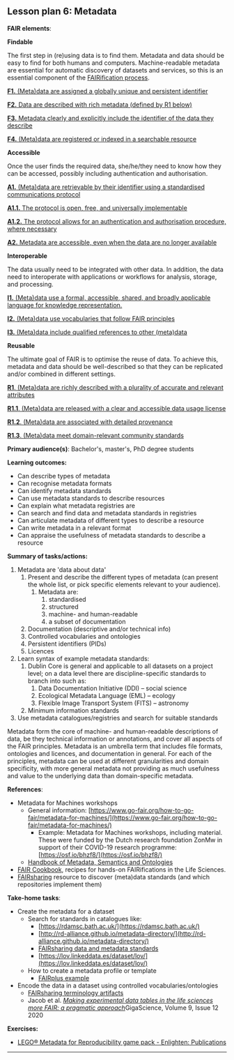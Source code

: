 ## Lesson plan 6: Metadata

**FAIR elements**:

**Findable**

The first step in (re)using data is to find them. Metadata and data should be easy to find for both humans and computers. Machine-readable metadata are essential for automatic discovery of datasets and services, so this is an essential component of the [FAIRification process](https://www.go-fair.org/fair-principles/fairification-process/).

[**F1.** (Meta)data are assigned a globally unique and persistent identifier](https://www.go-fair.org/fair-principles/fair-data-principles-explained/f1-meta-data-assigned-globally-unique-persistent-identifiers/)

[**F2.** Data are described with rich metadata (defined by R1 below)](https://www.go-fair.org/fair-principles/fair-data-principles-explained/f2-data-described-rich-metadata/)

[**F3.** Metadata clearly and explicitly include the identifier of the data they describe](https://www.go-fair.org/fair-principles/f3-metadata-clearly-explicitly-include-identifier-data-describe/)

[**F4.** (Meta)data are registered or indexed in a searchable resource](https://www.go-fair.org/fair-principles/f4-metadata-registered-indexed-searchable-resource/)

**Accessible**

Once the user finds the required data, she/he/they need to know how they can be accessed, possibly including authentication and authorisation.

[**A1.** (Meta)data are retrievable by their identifier using a standardised communications protocol](https://www.go-fair.org/fair-principles/542-2/)

[**A1.1.** The protocol is open, free, and universally implementable](https://www.go-fair.org/fair-principles/a1-1-protocol-open-free-universally-implementable/)

[**A1.2.** The protocol allows for an authentication and authorisation procedure, where necessary](https://www.go-fair.org/fair-principles/a1-2-protocol-allows-authentication-authorisation-required/)

[**A2.** Metadata are accessible, even when the data are no longer available](https://www.go-fair.org/fair-principles/a2-metadata-accessible-even-data-no-longer-available/)

**Interoperable**

The data usually need to be integrated with other data. In addition, the data need to interoperate with applications or workflows for analysis, storage, and processing.

[**I1.** (Meta)data use a formal, accessible, shared, and broadly applicable language for knowledge representation.](https://www.go-fair.org/fair-principles/i1-metadata-use-formal-accessible-shared-broadly-applicable-language-knowledge-representation/)

[**I2.** (Meta)data use vocabularies that follow FAIR principles](https://www.go-fair.org/fair-principles/i2-metadata-use-vocabularies-follow-fair-principles/)

[**I3.** (Meta)data include qualified references to other (meta)data](https://www.go-fair.org/fair-principles/i3-metadata-include-qualified-references-metadata/)

**Reusable**

The ultimate goal of FAIR is to optimise the reuse of data. To achieve this, metadata and data should be well-described so that they can be replicated and/or combined in different settings.

[**R1**](https://www.go-fair.org/fair-principles/r1-metadata-richly-described-plurality-accurate-relevant-attributes/)[. (Meta)data are richly described with a plurality of accurate and relevant attributes](https://www.go-fair.org/fair-principles/r1-metadata-richly-described-plurality-accurate-relevant-attributes/)

[**R1.1**](https://www.go-fair.org/fair-principles/r1-1-metadata-released-clear-accessible-data-usage-license/)[. (Meta)data are released with a clear and accessible data usage license](https://www.go-fair.org/fair-principles/r1-1-metadata-released-clear-accessible-data-usage-license/)

[**R1.2**](https://www.go-fair.org/fair-principles/r1-2-metadata-associated-detailed-provenance/)[. (Meta)data are associated with detailed provenance](https://www.go-fair.org/fair-principles/r1-2-metadata-associated-detailed-provenance/)

[**R1.3**](https://www.go-fair.org/fair-principles/r1-3-metadata-meet-domain-relevant-community-standards/)[. (Meta)data meet domain-relevant community standards](https://www.go-fair.org/fair-principles/r1-3-metadata-meet-domain-relevant-community-standards/)

**Primary audience(s)**: Bachelor&#39;s, master&#39;s, PhD degree students

**Learning outcomes:**

- Can describe types of metadata
- Can recognise metadata formats
- Can identify metadata standards
- Can use metadata standards to describe resources
- Can explain what metadata registries are
- Can search and find data and metadata standards in registries
- Can articulate metadata of different types to describe a resource
- Can write metadata in a relevant format
- Can appraise the usefulness of metadata standards to describe a resource

**Summary of tasks/actions:**

1. Metadata are &#39;data about data&#39;
   1. Present and describe the different types of metadata (can present the whole list, or pick specific elements relevant to your audience).
      1. Metadata are:
         1. standardised
         2. structured
         3. machine- and human-readable
         4. a subset of documentation
   2. Documentation (descriptive and/or technical info)
   3. Controlled vocabularies and ontologies
   4. Persistent identifiers (PIDs)
   5. Licences
2. Learn syntax of example metadata standards:
   1. Dublin Core is general and applicable to all datasets on a project level; on a data level there are discipline-specific standards to branch into such as:
       1. Data Documentation Initiative (DDI) – social science
       2. Ecological Metadata Language (EML) – ecology
       3. Flexible Image Transport System (FITS) – astronomy
   2. Minimum information standards
3. Use metadata catalogues/registries and search for suitable standards

Metadata form the core of machine- and human-readable descriptions of data, be they technical information or annotations, and cover all aspects of the FAIR principles. Metadata is an umbrella term that includes file formats, ontologies and licences, and documentation in general. For each of the principles, metadata can be used at different granularities and domain specificity, with more general metadata not providing as much usefulness and value to the underlying data than domain-specific metadata.

**References**:

- Metadata for Machines workshops
  - General information: [https://www.go-fair.org/how-to-go-fair/metadata-for-machines/](https://www.go-fair.org/how-to-go-fair/metadata-for-machines/)
    - Example: Metadata for Machines workshops, including material. These were funded by the Dutch research foundation ZonMw in support of their COVID-19 research programme: [https://osf.io/bhzf8/](https://osf.io/bhzf8/)
  - [Handbook of Metadata, Semantics and Ontologies](https://books.google.es/books?hl=en&amp;lr=&amp;id=mgS3CgAAQBAJ&amp;oi=fnd&amp;pg=PR5&amp;dq=metadata+typology+&amp;ots=kPQwq65xF3&amp;sig=nW4SNn4sw8Y0MVxT1mA0dXYHGbU&amp;redir_esc=y#v=onepage&amp;q=metadata%20typology&amp;f=false)
- [FAIR Cookbook](https://w3id.org/faircookbook), recipes for hands-on FAIRifications in the Life Sciences.
- [FAIRsharing](https://fairsharing.org/) resource to discover (meta)data standards (and which repositories implement them)

**Take-home tasks**:

- Create the metadata for a dataset
  - Search for standards in catalogues like:
    - [https://rdamsc.bath.ac.uk/](https://rdamsc.bath.ac.uk/)
    - [http://rd-alliance.github.io/metadata-directory/](http://rd-alliance.github.io/metadata-directory/)
    - [FAIRsharing data and metadata standards](https://fairsharing.org/standards/)
    - [https://lov.linkeddata.es/dataset/lov/](https://lov.linkeddata.es/dataset/lov/)
  - How to create a metadata profile or template
    - [FAIRplus example](https://fairplus.github.io/the-fair-cookbook/content/recipes/interoperability/creating-minimal-metadata-profiles.html)
- Encode the data in a dataset using controlled vocabularies/ontologies
  - [FAIRsharing terminology artifacts](https://fairsharing.org/standards/)
  - Jacob et al. [_Making experimental data tables in the life sciences more FAIR: a pragmatic approach_](https://doi.org/10.1093/gigascience/giaa144)GigaScience, Volume 9, Issue 12 2020

**Exercises:**

- [LEGO® Metadata for Reproducibility game pack - Enlighten: Publications](http://dx.doi.org/10.36399/gla.pubs.196477)

---
